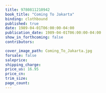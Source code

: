 ```yaml
---
title: 9780811210942
book_title: "Coming To Jakarta"
binding: clothbound
published: true
date: 1989-04-01T06:00:00-04:00
publication_date: 1989-04-01T06:00:00-04:00
show_in_forthcoming: false
contributors:

cover_image_path: Coming_To_Jakarta.jpg
forsale: false
saleprice:
shipping_charge:
price_us: 16.95
price_cn:
trim_size:
page_count:
---
```


